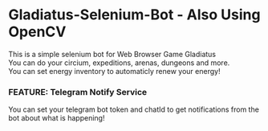 # Gladiatus-Selenium-Bot - Also Using OpenCV
This is a simple selenium bot for Web Browser Game Gladiatus </br>
You can do your circium, expeditions, arenas, dungeons and more. </br>
You can set energy inventory to automaticly renew your energy! <br/>
### FEATURE: Telegram Notify Service <br/>
You can set your telegram bot token and chatId to get notifications from the bot about what is happening!
